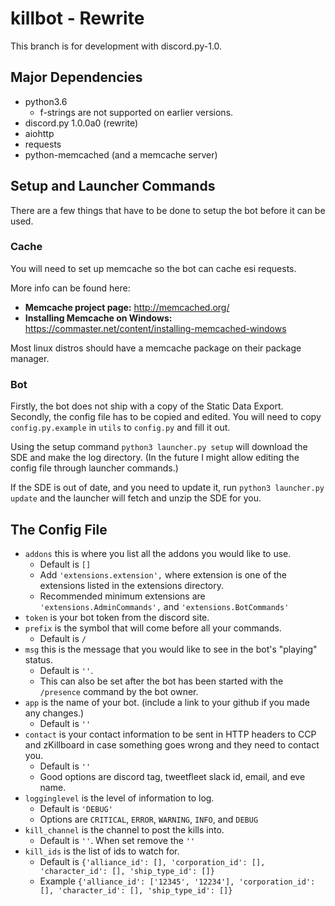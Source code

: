 # killbot - Rewrite

This branch is for development with discord.py-1.0. 

## Major Dependencies

* python3.6
  * f-strings are not supported on earlier versions.
* discord.py 1.0.0a0 (rewrite)
* aiohttp
* requests
* python-memcached (and a memcache server)

## Setup and Launcher Commands
There are a few things that have to be done to setup the bot before it can be used.

### Cache
You will need to set up memcache so the bot can cache esi requests. 

More info can be found here:
* **Memcache project page:** http://memcached.org/
* **Installing Memcache on Windows:** https://commaster.net/content/installing-memcached-windows

Most linux distros should have a memcache package on their package manager.

### Bot
Firstly, the bot does not ship with a copy of the Static Data Export. Secondly, the config file has to be copied and edited.
You will need to copy `config.py.example` in `utils` to `config.py` and fill it out.


Using the setup command `python3 launcher.py setup` will download the SDE and make the log directory.
(In the future I might allow editing the config file through launcher commands.)

If the SDE is out of date, and you need to update it, run `python3 launcher.py update` and the launcher will fetch and unzip the SDE for you.

## The Config File

* `addons` this is where you list all the addons you would like to use.
  * Default is `[]`
  * Add `'extensions.extension',` where extension is one of the extensions listed in the extensions directory.
  * Recommended minimum extensions are `'extensions.AdminCommands',` and `'extensions.BotCommands'` 
* `token` is your bot token from the discord site.
* `prefix` is the symbol that will come before all your commands.
  * Default is `/`
* `msg` this is the message that you would like to see in the bot's "playing" status.
  * Default is `''`. 
  * This can also be set after the bot has been started with the `/presence` command by the bot owner.
* `app` is the name of your bot. (include a link to your github if you made any changes.)
  * Default is `''`
* `contact` is your contact information to be sent in HTTP headers to CCP and zKillboard in case something goes wrong and they need to contact you.
  * Default is `''`
  * Good options are discord tag, tweetfleet slack id, email, and eve name.
* `logginglevel` is the level of information to log.
    * Default is `'DEBUG'`
    * Options are `CRITICAL`, `ERROR`, `WARNING`, `INFO`, and `DEBUG`
* `kill_channel` is the channel to post the kills into.
    * Default is `''`. When set remove the `''`
* `kill_ids` is the list of ids to watch for.
    * Default is `{'alliance_id': [], 'corporation_id': [], 'character_id': [], 'ship_type_id': []}`
    * Example `{'alliance_id': ['12345', '12234'], 'corporation_id': [], 'character_id': [], 'ship_type_id': []}`